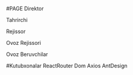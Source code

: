 #PAGE
Direktor

Tahrirchi

Rejissor

Ovoz Rejissori

Ovoz Beruvchilar


#Kutubxonalar
ReactRouter Dom
Axios
AntDesign
